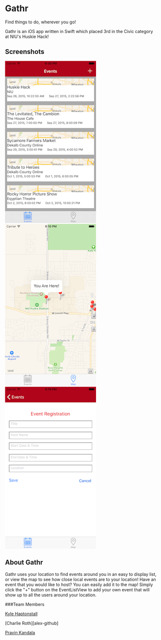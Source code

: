 # Gathr
Find things to do, wherever you go!  

Gathr is an iOS app written in Swift which placed 3rd in the Civic category at NIU's Huskie Hack!    

## Screenshots   
![](ReadmeAssets/EventList.png)   
![](ReadmeAssets/MapView.png)   
![](ReadmeAssets/AddEvent.png)  


## About Gathr   
Gathr uses your location to find events around you in an easy to display list, or view the map to see how close local events are to your location! Have an event that you would like to host? You can easily add it to the map! Simply click the "+" button on the EventListView to add your own event that will show up to all the users around your location.




###Team Members

[Kyle Haptonstall][kyle-github]

[Charlie Roth][alex-github]   

[Pravin Kandala][pravin-github]   

[kyle-github]:  http://github.com/khaptonstall
[charlie-github]:  http://github.com/charlieroth
[pravin-github]: http://github.com/pravinkandala
